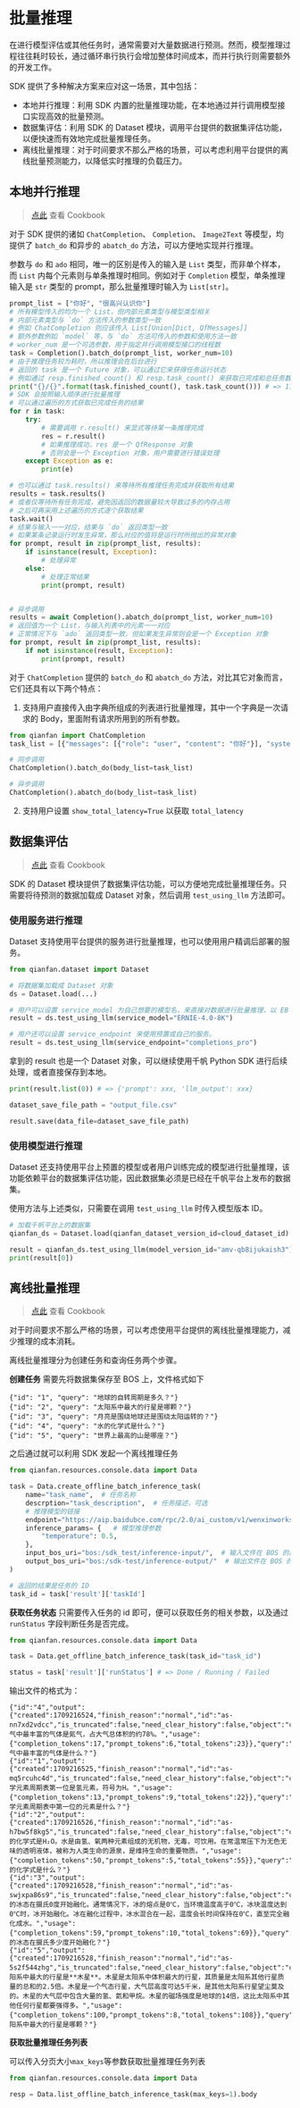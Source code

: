 # 批量推理

在进行模型评估或其他任务时，通常需要对大量数据进行预测。然而，模型推理过程往往耗时较长，通过循环串行执行会增加整体时间成本，而并行执行则需要额外的开发工作。

SDK 提供了多种解决方案来应对这一场景，其中包括：

- 本地并行推理：利用 SDK 内置的批量推理功能，在本地通过并行调用模型接口实现高效的批量预测。
- 数据集评估：利用 SDK 的 Dataset 模块，调用平台提供的数据集评估功能，以便快速而有效地完成批量推理任务。
- 离线批量推理：对于时间要求不那么严格的场景，可以考虑利用平台提供的离线批量预测能力，以降低实时推理的负载压力。

## 本地并行推理

> [点此](https://github.com/baidubce/bce-qianfan-sdk/blob/main/cookbook/batch_prediction.ipynb) 查看 Cookbook

对于 SDK 提供的诸如 `ChatCompletion`、 `Completion`、 `Image2Text` 等模型，均提供了 `batch_do` 和异步的 `abatch_do` 方法，可以方便地实现并行推理。

参数与 `do` 和 `ado` 相同，唯一的区别是传入的输入是 `List` 类型，而非单个样本，而 `List` 内每个元素则与单条推理时相同。例如对于 `Completion` 模型，单条推理输入是 `str` 类型的 prompt，那么批量推理时输入为 `List[str]`。

```python
prompt_list = ["你好", "很高兴认识你"]
# 所有模型传入的均为一个 List，但内部元素类型与模型类型相关
# 内部元素类型与 `do` 方法传入的参数类型一致
# 例如 ChatCompletion 则应该传入 List[Union[Dict, QfMessages]]
# 额外参数例如 `model` 等，与 `do` 方法可传入的参数和使用方法一致
# worker_num 是一个可选参数，用于指定并行调用模型接口的线程数
task = Completion().batch_do(prompt_list, worker_num=10)
# 由于推理任务较为耗时，所以推理会在后台进行
# 返回的 task 是一个 Future 对象，可以通过它来获得任务运行状态
# 例如通过 resp.finished_count() 和 resp.task_count() 来获取已完成和总任务数
print("{}/{}".format(task.finished_count(), task.task_count())) # => 11/20
# SDK 会按照输入顺序进行批量推理
# 可以通过遍历的方式获取已完成任务的结果
for r in task:
    try:
        # 需要调用 r.result() 来显式等待某一条推理完成
        res = r.result()
        # 如果推理成功，res 是一个 QfResponse 对象
        # 否则会是一个 Exception 对象，用户需要进行错误处理
    except Exception as e:
        print(e)

# 也可以通过 task.results() 来等待所有推理任务完成并获取所有结果
results = task.results()
# 或者仅等待所有任务完成，避免因返回的数据量较大导致过多的内存占用
# 之后可再采用上述遍历的方式逐个获取结果
task.wait()
# 结果与输入一一对应，结果与 `do` 返回类型一致
# 如果某条记录运行时发生异常，那么对应的值将是运行时所抛出的异常对象
for prompt, result in zip(prompt_list, results):
    if isinstance(result, Exception):
        # 处理异常
    else:
        # 处理正常结果
        print(prompt, result)


# 异步调用
results = await Completion().abatch_do(prompt_list, worker_num=10)
# 返回值为一个 List，与输入列表中的元素一一对应
# 正常情况下与 `ado` 返回类型一致，但如果发生异常则会是一个 Exception 对象
for prompt, result in zip(prompt_list, results):
    if not isinstance(result, Exception):
        print(prompt, result)
```

对于 `ChatCompletion` 提供的 `batch_do` 和 `abatch_do` 方法，对比其它对象而言，它们还具有以下两个特点：

1. 支持用户直接传入由字典所组成的列表进行批量推理，其中一个字典是一次请求的 Body，里面附有请求所用到的所有参数。

```python
from qianfan import ChatCompletion
task_list = [{"messages": [{"role": "user", "content": "你好"}], "system": "你是一个友善的机器人助手"}]

# 同步调用
ChatCompletion().batch_do(body_list=task_list)

# 异步调用
ChatCompletion().abatch_do(body_list=task_list)
```

2. 支持用户设置 `show_total_latency=True` 以获取 `total_latency`

## 数据集评估

> [点此](https://github.com/baidubce/bce-qianfan-sdk/blob/main/cookbook/dataset/batch_inference_using_dataset.ipynb) 查看 Cookbook

SDK 的 Dataset 模块提供了数据集评估功能，可以方便地完成批量推理任务。只需要将待预测的数据加载成 Dataset 对象，然后调用 `test_using_llm` 方法即可。

### 使用服务进行推理

Dataset 支持使用平台提供的服务进行批量推理，也可以使用用户精调后部署的服务。

```python
from qianfan.dataset import Dataset

# 将数据集加载成 Dataset 对象
ds = Dataset.load(...)

# 用户可以设置 service_model 为自己想要的模型名，来直接对数据进行批量推理，以 EB 4 为例
result = ds.test_using_llm(service_model="ERNIE-4.0-8K")

# 用户还可以设置 service_endpoint 来使用预置或自己的服务。
result = ds.test_using_llm(service_endpoint="completions_pro")
```

拿到的 result 也是一个 Dataset 对象，可以继续使用千帆 Python SDK 进行后续处理，或者直接保存到本地。

```python
print(result.list(0)) # => {'prompt': xxx, 'llm_output': xxx}

dataset_save_file_path = "output_file.csv"

result.save(data_file=dataset_save_file_path)
```

### 使用模型进行推理

Dataset 还支持使用平台上预置的模型或者用户训练完成的模型进行批量推理，该功能依赖平台的数据集评估功能，因此数据集必须是已经在千帆平台上发布的数据集。

使用方法与上述类似，只需要在调用 `test_using_llm` 时传入模型版本 ID。

```python
# 加载千帆平台上的数据集
qianfan_ds = Dataset.load(qianfan_dataset_version_id=cloud_dataset_id)

result = qianfan_ds.test_using_llm(model_version_id="amv-qb8ijukaish3")
print(result[0])
```

## 离线批量推理

> [点此](https://github.com/baidubce/bce-qianfan-sdk/blob/main/cookbook/offline_batch_inference.ipynb) 查看 Cookbook

对于时间要求不那么严格的场景，可以考虑使用平台提供的离线批量推理能力，减少推理的成本消耗。

离线批量推理分为创建任务和查询任务两个步骤。

**创建任务** 需要先将数据集保存至 BOS 上，文件格式如下

```
{"id": "1", "query": "地球的自转周期是多久？"}
{"id": "2", "query": "太阳系中最大的行星是哪颗？"}
{"id": "3", "query": "月亮是围绕地球还是围绕太阳运转的？"}
{"id": "4", "query": "水的化学式是什么？"}
{"id": "5", "query": "世界上最高的山是哪座？"}
```

之后通过就可以利用 SDK 发起一个离线推理任务

```python
from qianfan.resources.console.data import Data

task = Data.create_offline_batch_inference_task(
    name="task_name",  # 任务名称
    descrption="task_description",  # 任务描述，可选
    # 推理模型的链接
    endpoint="https://aip.baidubce.com/rpc/2.0/ai_custom/v1/wenxinworkshop/chat/completions",
    inference_params= {   # 模型推理参数
        "temperature": 0.5,
    },
    input_bos_uri="bos:/sdk_test/inference-input/",  # 输入文件在 BOS 的路径
    output_bos_uri="bos:/sdk-test/inference-output/"  # 输出文件在 BOS 的路径
)

# 返回的结果是任务的 ID
task_id = task['result']['taskId']
```

**获取任务状态** 只需要传入任务的 id 即可，便可以获取任务的相关参数，以及通过 `runStatus` 字段判断任务是否完成。

```python
from qianfan.resources.console.data import Data

task = Data.get_offline_batch_inference_task(task_id="task_id")

status = task['result']['runStatus'] # => Done / Running / Failed
```

输出文件的格式为：

```
{"id":"4","output":{"created":1709216524,"finish_reason":"normal","id":"as-nn7xd2vdcc","is_truncated":false,"need_clear_history":false,"object":"chat.completion","result":"大气中最丰富的气体是氮气，占大气总体积的约78%。","usage":{"completion_tokens":17,"prompt_tokens":6,"total_tokens":23}},"query":"大气中最丰富的气体是什么？"}
{"id":"1","output":{"created":1709216525,"finish_reason":"normal","id":"as-mq5rcuhc4d","is_truncated":false,"need_clear_history":false,"object":"chat.completion","result":"化学元素周期表第一位是氢元素，符号为H。","usage":{"completion_tokens":13,"prompt_tokens":9,"total_tokens":22}},"query":"化学元素周期表中第一位的元素是什么？"}
{"id":"2","output":{"created":1709216526,"finish_reason":"normal","id":"as-h7bw5f8kg5","is_truncated":false,"need_clear_history":false,"object":"chat.completion","result":"水的化学式是H₂O。水是由氢、氧两种元素组成的无机物，无毒，可饮用。在常温常压下为无色无味的透明液体，被称为人类生命的源泉，是维持生命的重要物质。","usage":{"completion_tokens":50,"prompt_tokens":5,"total_tokens":55}},"query":"水的化学式是什么？"}
{"id":"3","output":{"created":1709216528,"finish_reason":"normal","id":"as-swjxpa86s9","is_truncated":false,"need_clear_history":false,"object":"chat.completion","result":"水的冰态在摄氏0度开始融化。通常情况下，冰的熔点是0℃，当环境温度高于0℃，冰块温度达到0℃时，冰开始融化。冰在融化过程中，冰水混合在一起，温度会长时间保持在0℃，直至完全融化成水。","usage":{"completion_tokens":59,"prompt_tokens":10,"total_tokens":69}},"query":"水的冰态在摄氏多少度开始融化？"}
{"id":"5","output":{"created":1709216528,"finish_reason":"normal","id":"as-5s2f544zhg","is_truncated":false,"need_clear_history":false,"object":"chat.completion","result":"太阳系中最大的行星是**木星**。木星是太阳系中体积最大的行星，其质量是太阳系其他行星质量的总和的2.5倍。木星是一个气态行星，大气层高度可达5千米，是其他太阳系行星望尘莫及的。木星的大气层中包含大量的氢、氦和甲烷。木星的磁场强度是地球的14倍，这比太阳系中其他任何行星都要强得多。","usage":{"completion_tokens":100,"prompt_tokens":8,"total_tokens":108}},"query":"太阳系中最大的行星是哪颗？"}
```

**获取批量推理任务列表**

可以传入分页大小`max_keys`等参数获取批量推理任务列表
```python
from qianfan.resources.console.data import Data

resp = Data.list_offline_batch_inference_task(max_keys=1).body
```

